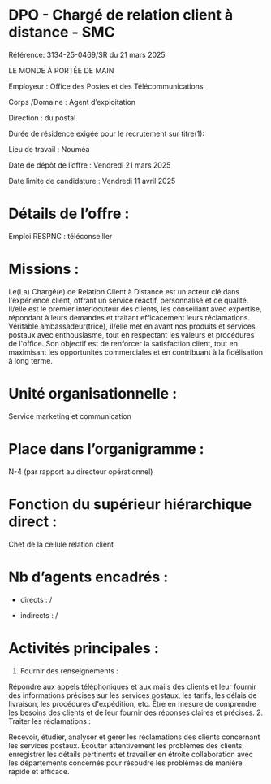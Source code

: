# DPO - Chargé de relation client à distance - SMC

Référence: 3134-25-0469/SR du 21 mars 2025

LE MONDE À PORTÉE DE MAIN

Employeur : Office des Postes et des Télécommunications

Corps /Domaine : Agent d’exploitation

Direction : du postal

Durée de résidence exigée pour le recrutement sur titre(1):

Lieu de travail : Nouméa

Date de dépôt de l’offre : Vendredi 21 mars 2025

Date limite de candidature : Vendredi 11 avril 2025

# Détails de l’offre :

Emploi RESPNC : téléconseiller

# Missions :

Le(La) Chargé(e) de Relation Client à Distance est un acteur clé dans l'expérience client, offrant un service réactif, personnalisé et de qualité. Il/elle est le premier interlocuteur des clients, les conseillant avec expertise, répondant à leurs demandes et traitant efficacement leurs réclamations. Véritable ambassadeur(trice), il/elle met en avant nos produits et services postaux avec enthousiasme, tout en respectant les valeurs et procédures de l'office. Son objectif est de renforcer la satisfaction client, tout en maximisant les opportunités commerciales et en contribuant à la fidélisation à long terme.

# Unité organisationnelle :

Service marketing et communication

# Place dans l’organigramme :

N-4 (par rapport au directeur opérationnel)

# Fonction du supérieur hiérarchique direct :

Chef de la cellule relation client

# Nb d’agents encadrés :

- directs : /

- indirects : /

# Activités principales :

1. Fournir des renseignements :

Répondre aux appels téléphoniques et aux mails des clients et leur fournir des informations précises sur les services postaux, les tarifs, les délais de livraison, les procédures d'expédition, etc. Être en mesure de comprendre les besoins des clients et de leur fournir des réponses claires et précises.
2. Traiter les réclamations :

Recevoir, étudier, analyser et gérer les réclamations des clients concernant les services postaux. Écouter attentivement les problèmes des clients, enregistrer les détails pertinents et travailler en étroite collaboration avec les départements concernés pour résoudre les problèmes de manière rapide et efficace.